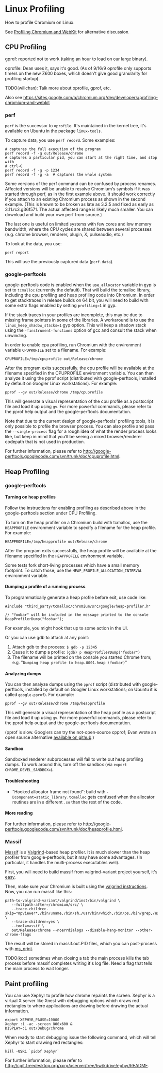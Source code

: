 # Linux Profiling

How to profile Chromium on Linux.

See
[Profiling Chromium and WebKit](https://sites.google.com/a/chromium.org/dev/developers/profiling-chromium-and-webkit)
for alternative discussion.

## CPU Profiling

gprof: reported not to work (taking an hour to load on our large binary).

oprofile: Dean uses it, says it's good. (As of 9/16/9 oprofile only supports
timers on the new Z600 boxes, which doesn't give good granularity for profiling
startup).

TODO(willchan): Talk more about oprofile, gprof, etc.

Also see
https://sites.google.com/a/chromium.org/dev/developers/profiling-chromium-and-webkit

### perf

`perf` is the successor to `oprofile`. It's maintained in the kernel tree, it's
available on Ubuntu in the package `linux-tools`.

To capture data, you use `perf record`. Some examples:

```shell
# captures the full execution of the program
perf record -f -g out/Release/chrome
# captures a particular pid, you can start at the right time, and stop with
# ctrl-C
perf record -f -g -p 1234
perf record -f -g -a  # captures the whole system
```

Some versions of the perf command can be confused by process renames. Affected
versions will be unable to resolve Chromium's symbols if it was started through
perf, as in the first example above. It should work correctly if you attach to
an existing Chromium process as shown in the second example. (This is known to
be broken as late as 3.2.5 and fixed as early as 3.11.rc3.g36f571. The actual
affected range is likely much smaller. You can download and build your own perf
from source.)

The last one is useful on limited systems with few cores and low memory
bandwidth, where the CPU cycles are shared between several processes (e.g.
chrome browser, renderer, plugin, X, pulseaudio, etc.)

To look at the data, you use:

    perf report

This will use the previously captured data (`perf.data`).

### google-perftools

google-perftools code is enabled when the `use_allocator` variable in gyp is set
to `tcmalloc` (currently the default). That will build the tcmalloc library,
including the cpu profiling and heap profiling code into Chromium. In order to
get stacktraces in release builds on 64 bit, you will need to build with some
extra flags enabled by setting `profiling=1` in gyp.

If the stack traces in your profiles are incomplete, this may be due to missing
frame pointers in some of the libraries. A workaround is to use the
`linux_keep_shadow_stacks=1` gyp option. This will keep a shadow stack using the
`-finstrument-functions` option of gcc and consult the stack when unwinding.

In order to enable cpu profiling, run Chromium with the environment variable
`CPUPROFILE` set to a filename.  For example:

    CPUPROFILE=/tmp/cpuprofile out/Release/chrome

After the program exits successfully, the cpu profile will be available at the
filename specified in the CPUPROFILE environment variable. You can then analyze
it using the pprof script (distributed with google-perftools, installed by
default on Googler Linux workstations). For example:

    pprof --gv out/Release/chrome /tmp/cpuprofile

This will generate a visual representation of the cpu profile as a postscript
file and load it up using `gv`. For more powerful commands, please refer to the
pprof help output and the google-perftools documentation.

Note that due to the current design of google-perftools' profiling tools, it is
only possible to profile the browser process.  You can also profile and pass the
`--single-process` flag for a rough idea of what the render process looks like,
but keep in mind that you'll be seeing a mixed browser/renderer codepath that is
not used in production.

For further information, please refer to
http://google-perftools.googlecode.com/svn/trunk/doc/cpuprofile.html.

## Heap Profiling

### google-perftools

#### Turning on heap profiles

Follow the instructions for enabling profiling as described above in the
google-perftools section under CPU Profiling.

To turn on the heap profiler on a Chromium build with tcmalloc, use the
`HEAPPROFILE` environment variable to specify a filename for the heap profile.
For example:

    HEAPPROFILE=/tmp/heapprofile out/Release/chrome

After the program exits successfully, the heap profile will be available at the
filename specified in the `HEAPPROFILE` environment variable.

Some tests fork short-living processes which have a small memory footprint. To
catch those, use the `HEAP_PROFILE_ALLOCATION_INTERVAL` environment variable.

#### Dumping a profile of a running process

To programmatically generate a heap profile before exit, use code like:

    #include "third_party/tcmalloc/chromium/src/google/heap-profiler.h"

    // "foobar" will be included in the message printed to the console
    HeapProfilerDump("foobar");

For example, you might hook that up to some action in the UI.

Or you can use gdb to attach at any point:

1.  Attach gdb to the process: `$ gdb -p 12345`
1.  Cause it to dump a profile: `(gdb) p HeapProfilerDump("foobar")`
1.  The filename will be printed on the console you started Chrome from; e.g.
    "`Dumping heap profile to heap.0001.heap (foobar)`"

#### Analyzing dumps

You can then analyze dumps using the `pprof` script (distributed with
google-perftools, installed by default on Googler Linux workstations; on Ubuntu
it is called `google-pprof`). For example:

    pprof --gv out/Release/chrome /tmp/heapprofile

This will generate a visual representation of the heap profile as a postscript
file and load it up using `gv`. For more powerful commands, please refer to the
pprof help output and the google-perftools documentation.

(pprof is slow. Googlers can try the not-open-source cpprof; Evan wrote an open
source alternative [available on github](https://github.com/martine/hp).)

#### Sandbox

Sandboxed renderer subprocesses will fail to write out heap profiling dumps. To
work around this, turn off the sandbox (via `export CHROME_DEVEL_SANDBOX=`).

#### Troubleshooting

*   "Hooked allocator frame not found": build with `-Dcomponent=static_library`.
    `tcmalloc` gets confused when the allocator routines are in a different
    `.so` than the rest of the code.

#### More reading

For further information, please refer to
http://google-perftools.googlecode.com/svn/trunk/doc/heapprofile.html.

### Massif

[Massif](http://valgrind.org/docs/manual/mc-manual.html) is a
[Valgrind](https://www.chromium.org/developers/how-tos/using-valgrind)-based heap
profiler. It is much slower than the heap profiler from google-perftools, but it
may have some advantages. (In particular, it handles the multi-process
executables well).

First, you will need to build massif from valgrind-variant project yourself,
it's [easy](http://code.google.com/p/valgrind-variant/wiki/HowTo).

Then, make sure your Chromium is built using the
[valgrind instructions](https://www.chromium.org/developers/how-tos/using-valgrind).
Now, you can run massif like this:

```
path-to-valgrind-variant/valgrind/inst/bin/valgrind \
   --fullpath-after=/chromium/src/ \
   --trace-children-skip=*npviewer*,/bin/uname,/bin/sh,/usr/bin/which,/bin/ps,/bin/grep,/usr/bin/linux32 \
   --trace-children=yes \
   --tool=massif \
   out/Release/chrome --noerrdialogs --disable-hang-monitor --other-chrome-flags
```

The result will be stored in massif.out.PID files, which you can post-process
with [ms_print](http://valgrind.org/docs/manual/mc-manual.html).

TODO(kcc) sometimes when closing a tab the main process kills the tab process
before massif completes writing it's log file. Need a flag that tells the main
process to wait longer.

## Paint profiling

You can use Xephyr to profile how chrome repaints the screen. Xephyr is a
virtual X server like Xnest with debugging options which draws red rectangles to
where applications are drawing before drawing the actual information.

    export XEPHYR_PAUSE=10000
    Xephyr :1 -ac -screen 800x600 &
    DISPLAY=:1 out/Debug/chrome

When ready to start debugging issue the following command, which will tell
Xephyr to start drawing red rectangles:

    kill -USR1 `pidof Xephyr`

For further information, please refer to
http://cgit.freedesktop.org/xorg/xserver/tree/hw/kdrive/ephyr/README.
